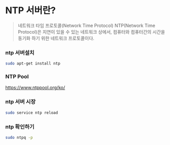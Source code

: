 # NTP 서버란?
> 네트워크 타임 프로토콜(Network Time Protocol)
NTP(Network Time Protocol)은 지연이 있을 수 있는 네트워크 상에서, 컴퓨터와 컴퓨터간의 시간을 동기화 하기 위한 네트워크 프로토콜이다. 




###  ntp 서버설치
``` bash
sudo apt-get install ntp
```

### NTP Pool
https://www.ntppool.org/ko/


### ntp 서버 시장
``` bash
sudo service ntp reload 
```

### ntp 확인하기
``` bash
sudo ntpq -p
```